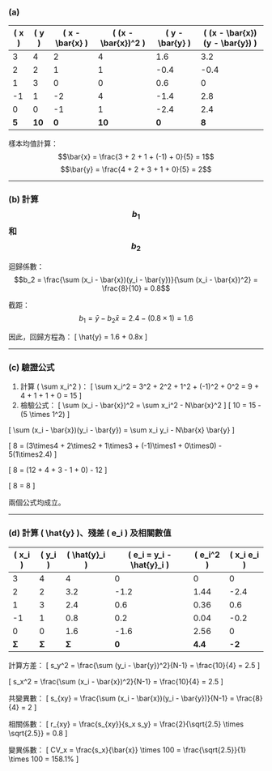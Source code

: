 
### **(a)**
| \( x \) | \( y \) | \( x - \bar{x} \) | \( (x - \bar{x})^2 \) | \( y - \bar{y} \) | \( (x - \bar{x})(y - \bar{y}) \) |
|---|---|---|---|---|---|
| 3  | 4  | 2   | 4   | 1.6  | 3.2 |
| 2  | 2  | 1   | 1   | -0.4 | -0.4 |
| 1  | 3  | 0   | 0   | 0.6  | 0 |
| -1 | 1  | -2  | 4   | -1.4 | 2.8 |
| 0  | 0  | -1  | 1   | -2.4 | 2.4 |
| **5** | **10** | **0** | **10** | **0** | **8** |

樣本均值計算：
$$\bar{x} = \frac{3 + 2 + 1 + (-1) + 0}{5} = 1$$
$$\bar{y} = \frac{4 + 2 + 3 + 1 + 0}{5} = 2$$

---

### **(b) 計算 $$b_1$$ 和 $$b_2$$**

迴歸係數：
$$b_2 = \frac{\sum (x_i - \bar{x})(y_i - \bar{y})}{\sum (x_i - \bar{x})^2} = \frac{8}{10} = 0.8$$

截距：
$$
b_1 = \bar{y} - b_2 \bar{x} = 2.4 - (0.8 \times 1) = 1.6
$$

因此，回歸方程為：
\[
\hat{y} = 1.6 + 0.8x
\]

---

### **(c) 驗證公式**

1. 計算 \( \sum x_i^2 \)：
   \[
   \sum x_i^2 = 3^2 + 2^2 + 1^2 + (-1)^2 + 0^2 = 9 + 4 + 1 + 1 + 0 = 15
   \]
2. 檢驗公式：
   \[
   \sum (x_i - \bar{x})^2 = \sum x_i^2 - N\bar{x}^2
   \]
   \[
   10 = 15 - (5 \times 1^2)
   \]

\[
\sum (x_i - \bar{x})(y_i - \bar{y}) = \sum x_i y_i - N\bar{x} \bar{y}
\]

\[
8 = (3\times4 + 2\times2 + 1\times3 + (-1)\times1 + 0\times0) - 5(1\times2.4)
\]

\[
8 = (12 + 4 + 3 - 1 + 0) - 12
\]

\[
8 = 8
\]

兩個公式均成立。

---

### **(d) 計算 \( \hat{y} \)、殘差 \( e_i \) 及相關數值**
| \( x_i \) | \( y_i \) | \( \hat{y}_i \) | \( e_i = y_i - \hat{y}_i \) | \( e_i^2 \) | \( x_i e_i \) |
|---|---|---|---|---|---|
| 3  | 4  | 4   | 0   | 0   | 0   |
| 2  | 2  | 3.2 | -1.2 | 1.44 | -2.4 |
| 1  | 3  | 2.4 | 0.6 | 0.36 | 0.6 |
| -1 | 1  | 0.8 | 0.2 | 0.04 | -0.2 |
| 0  | 0  | 1.6 | -1.6 | 2.56 | 0 |
| **Σ** | **Σ** | **Σ** | **0** | **4.4** | **-2** |

計算方差：
\[
s_y^2 = \frac{\sum (y_i - \bar{y})^2}{N-1} = \frac{10}{4} = 2.5
\]

\[
s_x^2 = \frac{\sum (x_i - \bar{x})^2}{N-1} = \frac{10}{4} = 2.5
\]

共變異數：
\[
s_{xy} = \frac{\sum (x_i - \bar{x})(y_i - \bar{y})}{N-1} = \frac{8}{4} = 2
\]

相關係數：
\[
r_{xy} = \frac{s_{xy}}{s_x s_y} = \frac{2}{\sqrt{2.5} \times \sqrt{2.5}} = 0.8
\]

變異係數：
\[
CV_x = \frac{s_x}{\bar{x}} \times 100 = \frac{\sqrt{2.5}}{1} \times 100 = 158.1\%
\]

